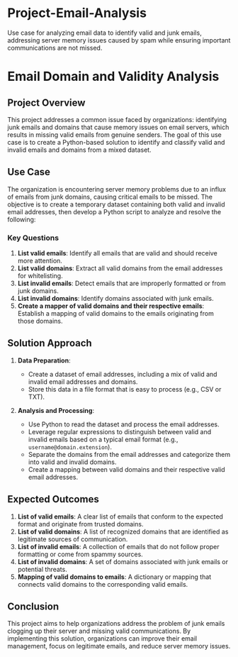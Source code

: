 # Project-Email-Analysis
Use case for analyzing email data to identify valid and junk emails, addressing server memory issues caused by spam while ensuring important communications are not missed.

# Email Domain and Validity Analysis

## Project Overview

This project addresses a common issue faced by organizations: identifying junk emails and domains that cause memory issues on email servers, which results in missing valid emails from genuine senders. The goal of this use case is to create a Python-based solution to identify and classify valid and invalid emails and domains from a mixed dataset.

## Use Case

The organization is encountering server memory problems due to an influx of emails from junk domains, causing critical emails to be missed. The objective is to create a temporary dataset containing both valid and invalid email addresses, then develop a Python script to analyze and resolve the following:

### Key Questions

1. **List valid emails**: Identify all emails that are valid and should receive more attention.
2. **List valid domains**: Extract all valid domains from the email addresses for whitelisting.
3. **List invalid emails**: Detect emails that are improperly formatted or from junk domains.
4. **List invalid domains**: Identify domains associated with junk emails.
5. **Create a mapper of valid domains and their respective emails**: Establish a mapping of valid domains to the emails originating from those domains.

## Solution Approach

1. **Data Preparation**:
   - Create a dataset of email addresses, including a mix of valid and invalid email addresses and domains.
   - Store this data in a file format that is easy to process (e.g., CSV or TXT).

2. **Analysis and Processing**:
   - Use Python to read the dataset and process the email addresses.
   - Leverage regular expressions to distinguish between valid and invalid emails based on a typical email format (e.g., `username@domain.extension`).
   - Separate the domains from the email addresses and categorize them into valid and invalid domains.
   - Create a mapping between valid domains and their respective valid email addresses.

## Expected Outcomes

1. **List of valid emails**: A clear list of emails that conform to the expected format and originate from trusted domains.
2. **List of valid domains**: A list of recognized domains that are identified as legitimate sources of communication.
3. **List of invalid emails**: A collection of emails that do not follow proper formatting or come from spammy sources.
4. **List of invalid domains**: A set of domains associated with junk emails or potential threats.
5. **Mapping of valid domains to emails**: A dictionary or mapping that connects valid domains to the corresponding valid emails.

## Conclusion

This project aims to help organizations address the problem of junk emails clogging up their server and missing valid communications. By implementing this solution, organizations can improve their email management, focus on legitimate emails, and reduce server memory issues.

